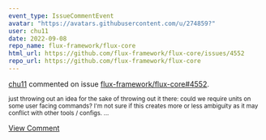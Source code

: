 ```yaml
---
event_type: IssueCommentEvent
avatar: "https://avatars.githubusercontent.com/u/274859?"
user: chu11
date: 2022-09-08
repo_name: flux-framework/flux-core
html_url: https://github.com/flux-framework/flux-core/issues/4552
repo_url: https://github.com/flux-framework/flux-core
---
```


<a href='https://github.com/chu11' target='_blank'>chu11</a> commented on issue <a href='https://github.com/flux-framework/flux-core/issues/4552' target='_blank'>flux-framework/flux-core#4552</a>.

<small>just throwing out an idea for the sake of throwing out it there:  could we require units on some user facing commands?  I'm not sure if this creates more or less ambiguity as it may conflict with other tools / configs....</small>

<a href='https://github.com/flux-framework/flux-core/issues/4552' target='_blank'>View Comment</a>